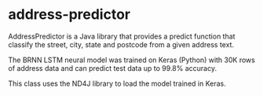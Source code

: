 # address-predictor

 AddressPredictor is a Java library that provides a predict function that classify
 the street, city, state and postcode from a given address text.
 
 The BRNN LSTM neural model was trained on Keras (Python) with 30K rows of address data and can predict
 test data up to 99.8% accuracy.
 
 This class uses the ND4J library to load the model trained in Keras.
